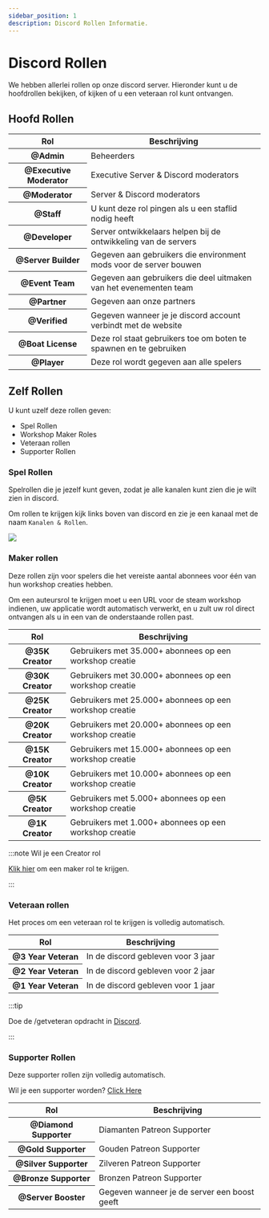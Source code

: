 ```yaml
---
sidebar_position: 1
description: Discord Rollen Informatie.
---
```


# Discord Rollen

We hebben allerlei rollen op onze discord server. Hieronder kunt u de hoofdrollen bekijken, of kijken of u een veteraan rol kunt ontvangen.

## Hoofd Rollen

<table class="table nowrap table-dark table-sm">
<thead>
<tr>
<th scope="col">Rol</th>
<th scope="col">Beschrijving</th>
</tr>
</thead>
<tbody>
<tr>
<th scope="row"><span style={{color: "#ff0000"}}>@Admin</span></th>
<td>Beheerders</td>
</tr>
<tr>
<th scope="row"><span style={{color: "#fcf202"}}>@Executive Moderator</span></th>
<td>Executive Server & Discord moderators</td>
</tr>
<tr>
<th scope="row"><span style={{color: "#4ee718"}}>@Moderator</span></th>
<td>Server & Discord moderators</td>
</tr>
<tr>
<th scope="row"><span style={{color: "#2bac3c"}}>@Staff</span></th>
<td>U kunt deze rol pingen als u een staflid nodig heeft</td>
</tr>
<tr>
<th scope="row"><span style={{color: "#1e9b94"}}>@Developer</span></th>
<td>Server ontwikkelaars helpen bij de ontwikkeling van de servers</td>
</tr>
<tr>
<th scope="row"><span style={{color: "#1aac93"}}>@Server Builder</span></th>
<td>Gegeven aan gebruikers die environment mods voor de server bouwen</td>
</tr>
<tr>
<th scope="row"><span style={{color: "#c5a138"}}>@Event Team</span></th>
<td>Gegeven aan gebruikers die deel uitmaken van het evenementen team</td>
</tr>
<tr>
<th scope="row"><span style={{color: "#ff8e01"}}>@Partner</span></th>
<td>Gegeven aan onze partners</td>
</tr>

<tr>
<th scope="row"><span style={{color: "#7289da"}}>@Verified</span></th>
<td>Gegeven wanneer je je discord account verbindt met de website</td>
</tr>
<tr>
<th scope="row"><span style={{color: "#7ac2e9"}}>@Boat License</span></th>
<td>Deze rol staat gebruikers toe om boten te spawnen en te gebruiken</td>
</tr>
<tr>
<th scope="row"><span style={{color: "#99aab5"}}>@Player</span></th>
<td>Deze rol wordt gegeven aan alle spelers</td>
</tr>
</tbody>
</table>

## Zelf Rollen

U kunt uzelf deze rollen geven:

- Spel Rollen
- Workshop Maker Roles
- Veteraan rollen
- Supporter Rollen

### Spel Rollen

Spelrollen die je jezelf kunt geven, zodat je alle kanalen kunt zien die je wilt zien in discord.

Om rollen te krijgen kijk links boven van discord en zie je een kanaal met de naam `Kanalen & Rollen`.

<img src="/img/discord/discordgameroles.png" />


### Maker rollen

Deze rollen zijn voor spelers die het vereiste aantal abonnees voor één van hun workshop creaties hebben.

Om een auteursrol te krijgen moet u een URL voor de steam workshop indienen, uw applicatie wordt automatisch verwerkt, en u zult uw rol direct ontvangen als u in een van de onderstaande rollen past.

<table class="table nowrap table-dark table-sm">
<thead>
<tr>
<th scope="col">Rol</th>
<th scope="col">Beschrijving</th>
</tr>
</thead>
<tbody>
<tr>
<th scope="row"><span style={{color: "#da5353"}}>@35K Creator</span></th>
<td>Gebruikers met 35.000+ abonnees op een workshop creatie</td>
</tr>
<tr>
<th scope="row"><span style={{color: "#da5353"}}>@30K Creator</span></th>
<td>Gebruikers met 30.000+ abonnees op een workshop creatie</td>
</tr>
<tr>
<th scope="row"><span style={{color: "#da5353"}}>@25K Creator</span></th>
<td>Gebruikers met 25.000+ abonnees op een workshop creatie</td>
</tr>
<tr>
<th scope="row"><span style={{color: "#da5353"}}>@20K Creator</span></th>
<td>Gebruikers met 20.000+ abonnees op een workshop creatie</td>
</tr>
<tr>
<th scope="row"><span style={{color: "#f35f5f"}}>@15K Creator</span></th>
<td>Gebruikers met 15.000+ abonnees op een workshop creatie</td>
</tr>
<tr>
<th scope="row"><span style={{color: "#f57575"}}>@10K Creator</span></th>
<td>Gebruikers met 10.000+ abonnees op een workshop creatie</td>
</tr>
<tr>
<th scope="row"><span style={{color: "#ff9696"}}>@5K Creator</span></th>
<td>Gebruikers met 5.000+ abonnees op een workshop creatie</td>
</tr>
<tr>
<th scope="row"><span style={{color: "#d49797"}}>@1K Creator</span></th>
<td>Gebruikers met 1.000+ abonnees op een workshop creatie</td>
</tr>
</tbody>
</table>

:::note Wil je een Creator rol

[Klik hier](https://trickys.gg/applications/new) om een maker rol te krijgen.

:::

### Veteraan rollen

Het proces om een veteraan rol te krijgen is volledig automatisch.

<table class="table nowrap table-dark table-sm">
<thead>
<tr>
<th scope="col">Rol</th>
<th scope="col">Beschrijving</th>
</tr>
</thead>
<tbody>
<tr>
<th scope="row"><span style={{color: "#c27c0e"}}>@3 Year Veteran</span></th>
<td>In de discord gebleven voor 3 jaar</td>
</tr>
<tr>
<th scope="row"><span style={{color: "#c27c0e"}}>@2 Year Veteran</span></th>
<td>In de discord gebleven voor 2 jaar</td>
</tr>
<tr>
<th scope="row"><span style={{color: "#c27c0e"}}>@1 Year Veteran</span></th>
<td>In de discord gebleven voor 1 jaar</td>
</tr>
</tbody>
</table>

:::tip

Doe de <a class="code-text">/getveteran</a> opdracht in [Discord](discord://discord.com/channels/710922135580835950/723322585563267073).

:::


### Supporter Rollen

Deze supporter rollen zijn volledig automatisch.

Wil je een supporter worden? [Click Here](/supporters)

<table class="table nowrap table-dark table-sm">
<thead>
<tr>
<th scope="col">Rol</th>
<th scope="col">Beschrijving</th>
</tr>
</thead>
<tbody>
<tr>
<th scope="row"><span style={{color: "#05d6ff"}}>@Diamond Supporter</span></th>
<td>Diamanten Patreon Supporter</td>
</tr>
<tr>
<th scope="row"><span style={{color: "#e9c716"}}>@Gold Supporter</span></th>
<td>Gouden Patreon Supporter</td>
</tr>
<tr>
<th scope="row"><span style={{color: "#c0c0c0"}}>@Silver Supporter</span></th>
<td>Zilveren Patreon Supporter</td>
</tr>
<tr>
<th scope="row"><span style={{color: "#cd7f32"}}>@Bronze Supporter</span></th>
<td>Bronzen Patreon Supporter</td>
</tr>
<tr>
<th scope="row"><span style={{color: "#ff73fa"}}>@Server Booster</span></th>
<td>Gegeven wanneer je de server een boost geeft</td>
</tr>
</tbody>
</table>
